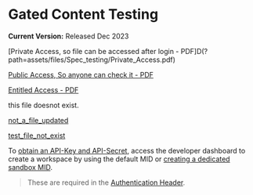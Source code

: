 # Gated Content Testing

**Current Version:** Released Dec 2023

[Private Access, so file can be accessed after login - PDF]D(?path=assets/files/Spec_testing/Private_Access.pdf)

[Public Access, So anyone can check it - PDF](?path=assets/files/Spec_testing/Public_Access.pdf)

[Entitled Access - PDF](?path=assets/files/Spec_testing/Entitled_Access.pdf)

this file doesnot exist.

[not_a_file_updated](not_a_file_updated.pdf)

[test_file_not_exist](test_file_not_exist.pdf)

To [obtain an API-Key and API-Secret](?path=docs/Resources/Guides/Dev-Studio/Key-Management.md), access the developer dashboard to create a workspace by using the default MID or [creating a dedicated sandbox MID](?path=docs/Resources/Guides/Dev-Studio/Account-Management.md).

<!-- theme: info -->
> These are required in the [Authentication Header](?path=docs/Resources/API-Documents/Authentication-Header.md).
